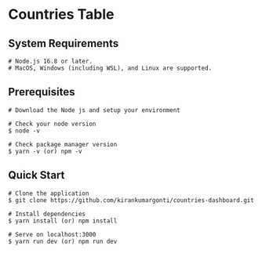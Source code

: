 # Countries Table

## System Requirements

    # Node.js 16.8 or later.
    # MacOS, Windows (including WSL), and Linux are supported.

## Prerequisites

    # Download the Node js and setup your environment

    # Check your node version
    $ node -v

    # Check package manager version
    $ yarn -v (or) npm -v

## Quick Start

    # Clone the application
    $ git clone https://github.com/kirankumargonti/countries-dashboard.git

    # Install dependencies
    $ yarn install (or) npm install

    # Serve on localhost:3000
    $ yarn run dev (or) npm run dev
